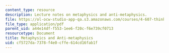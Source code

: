 ```yaml
---
content_type: resource
description: Lecture notes on metaphysics and anti-metaphysics.
file: https://ol-ocw-studio-app-qa.s3.amazonaws.com/courses/4-607-thinking-about-architecture-in-history-and-at-present-fall-2009/cf5727da7378f4e0cffe614cd16fab1f_MIT4_607F09_lec03.pdf
file_type: application/pdf
parent_uid: a44e14df-f553-1ee6-f20c-f6e739cf0713
resourcetype: Document
title: Metaphysics and Anti-metaphysics
uid: cf5727da-7378-f4e0-cffe-614cd16fab1f
---
```

